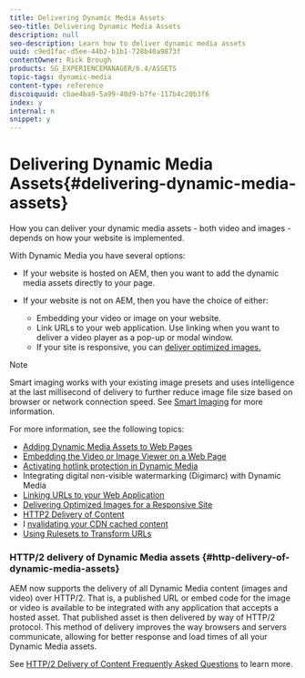 ```yaml
---
title: Delivering Dynamic Media Assets
seo-title: Delivering Dynamic Media Assets
description: null
seo-description: Learn how to deliver dynamic media assets
uuid: c9ed1fac-d5ee-44b2-b1b1-728b40a9873f
contentOwner: Rick Brough
products: SG_EXPERIENCEMANAGER/6.4/ASSETS
topic-tags: dynamic-media
content-type: reference
discoiquuid: cbae4ba9-5a99-40d9-b7fe-117b4c20b3f6
index: y
internal: n
snippet: y
---
```


# Delivering Dynamic Media Assets{#delivering-dynamic-media-assets}

How you can deliver your dynamic media assets - both video and images - depends on how your website is implemented.

With Dynamic Media you have several options:

* If your website is hosted on AEM, then you want to add the dynamic media assets directly to your page. 
* If your website is not on AEM, then you have the choice of either:

    * Embedding your video or image on your website.
    * Link URLs to your web application. Use linking when you want to deliver a video player as a pop-up or modal window.
    * If your site is responsive, you can [deliver optimized images.](../../assets/using/responsive-site.md)

<!--
Comment Type: annotation
Last Modified By: rbrough
Last Modified Date: 2018-10-25T15:33:33.147-0400
Change "web site" to "website" RB: FIXED
-->

>[!NOTE]
>
>Smart imaging works with your existing image presets and uses intelligence at the last millisecond of delivery to further reduce image file size based on browser or network connection speed. See [Smart Imaging](../../assets/using/imaging-faq.md) for more information.

For more information, see the following topics:

<!--
Comment Type: annotation
Last Modified By: rbrough
Last Modified Date: 2019-01-10T13:09:56.421-0500
There should be some mention as to which product the links apply. For example, the Invalidating your CDN cached content appears to be for Scene7 Classic (or S7Connector). It might work for DMS7, too, but I do not know. I'm not sure it applies to Dynamic Media Hybrid at all. RB: Not fixed. Who would know the answers to your questions?
-->

* [Adding Dynamic Media Assets to Web Pages](../../assets/using/adding-dynamic-media-assets-to-pages.md)
* [Embedding the Video or Image Viewer on a Web Page](../../assets/using/embed-code.md)
* [Activating hotlink protection in Dynamic Media](https://helpx.adobe.com/experience-manager/6-4/assets/using/hotlink-protection.html)
* Integrating digital non-visible watermarking (Digimarc) with Dynamic Media  
* [Linking URLs to your Web Application](../../assets/using/linking-urls-to-yourwebapplication.md)
* [Delivering Optimized Images for a Responsive Site](../../assets/using/responsive-site.md)
* [HTTP2 Delivery of Content](../../assets/using/http2.md)
* I [nvalidating your CDN cached content](../../assets/using/invalidate-cdn-cached-content.md)
* [Using Rulesets to Transform URLs](../../assets/using/using-rulesets-to-transform-urls.md)

<!--
Comment Type: annotation
Last Modified By: rbrough
Last Modified Date: 2018-12-10T15:23:08.590-0500
Need to get with Alex Thiers so get the steps for Digimarc finalized in the topic CQDOC-13684
-->

### HTTP/2 delivery of Dynamic Media assets {#http-delivery-of-dynamic-media-assets}

AEM now supports the delivery of all Dynamic Media content (images and video) over HTTP/2. That is, a published URL or embed code for the image or video is available to be integrated with any application that accepts a hosted asset. That published asset is then delivered by way of HTTP/2 protocol. This method of delivery improves the way browsers and servers communicate, allowing for better response and load times of all your Dynamic Media assets.

See [HTTP/2 Delivery of Content Frequently Asked Questions](../../sites/administering/using/scene7-http2faq.md) to learn more.
